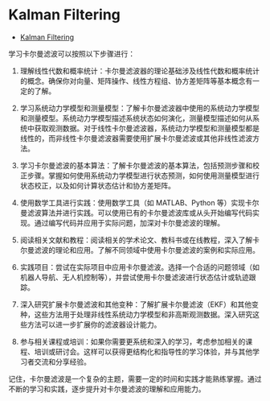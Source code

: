 # Kalman Filtering

- [Kalman Filtering](#kalman-filtering)

学习卡尔曼滤波可以按照以下步骤进行：

1. 理解线性代数和概率统计：卡尔曼滤波器的理论基础涉及线性代数和概率统计的概念。确保你对向量、矩阵操作、线性方程组、协方差矩阵等基本概念有一定的了解。
 
2. 学习系统动力学模型和测量模型：了解卡尔曼滤波器中使用的系统动力学模型和测量模型。系统动力学模型描述系统状态如何演化，测量模型描述如何从系统中获取观测数据。对于线性卡尔曼滤波器，系统动力学模型和测量模型都是线性的，而非线性卡尔曼滤波器需要使用扩展卡尔曼滤波或其他非线性滤波方法。

3. 学习卡尔曼滤波的基本算法：了解卡尔曼滤波的基本算法，包括预测步骤和校正步骤。掌握如何使用系统动力学模型进行状态预测，如何使用测量模型进行状态校正，以及如何计算状态估计和协方差矩阵。

4. 使用数学工具进行实践：使用数学工具（如 MATLAB、Python 等）实现卡尔曼滤波算法并进行实践。可以使用已有的卡尔曼滤波库或从头开始编写代码实现。通过编写代码并应用于实际问题，加深对卡尔曼滤波的理解。

5. 阅读相关文献和教程：阅读相关的学术论文、教科书或在线教程，深入了解卡尔曼滤波的理论和应用。了解不同领域中使用卡尔曼滤波的案例和实际应用。

6. 实践项目：尝试在实际项目中应用卡尔曼滤波。选择一个合适的问题领域（如机器人导航、无人机控制等），并尝试使用卡尔曼滤波进行状态估计或轨迹跟踪。

7. 深入研究扩展卡尔曼滤波和其他变种：了解扩展卡尔曼滤波（EKF）和其他变种，这些方法用于处理非线性系统动力学模型和非高斯观测数据。深入研究这些方法可以进一步扩展你的滤波器设计能力。

8. 参与相关课程或培训：如果你需要更系统和深入的学习，考虑参加相关的课程、培训或研讨会。这样可以获得更结构化和指导性的学习体验，并与其他学习者交流和分享经验。

记住，卡尔曼滤波是一个复杂的主题，需要一定的时间和实践才能熟练掌握。通过不断的学习和实践，逐步提升对卡尔曼滤波的理解和应用能力。
